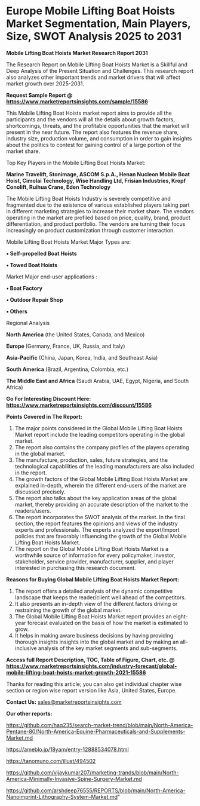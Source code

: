 # Europe Mobile Lifting Boat Hoists Market Segmentation, Main Players, Size, SWOT Analysis 2025 to 2031

<strong>Mobile Lifting Boat Hoists Market Research Report 2031</strong>

The Research Report on Mobile Lifting Boat Hoists Market is a Skillful and Deep Analysis of the Present Situation and Challenges. This research report also analyzes other important trends and market drivers that will affect market growth over 2025-2031.

<strong>Request Sample Report @ <a href=https://www.marketreportsinsights.com/sample/15586>https://www.marketreportsinsights.com/sample/15586</a></strong>

This Mobile Lifting Boat Hoists market report aims to provide all the participants and the vendors will all the details about growth factors, shortcomings, threats, and the profitable opportunities that the market will present in the near future. The report also features the revenue share, industry size, production volume, and consumption in order to gain insights about the politics to contest for gaining control of a large portion of the market share.

Top Key Players in the Mobile Lifting Boat Hoists Market:

<strong>Marine Travelift, Stonimage, ASCOM S.p.A., Henan Nucleon Mobile Boat Hoist, Cimolai Technology, Wise Handling Ltd, Frisian Industries, Kropf Conolift, Ruihua Crane, Eden Technology</strong>

The Mobile Lifting Boat Hoists Industry is severely competitive and fragmented due to the existence of various established players taking part in different marketing strategies to increase their market share. The vendors operating in the market are profiled based on price, quality, brand, product differentiation, and product portfolio. The vendors are turning their focus increasingly on product customization through customer interaction.

Mobile Lifting Boat Hoists Market Major Types are:

<strong>• Self-propelled Boat Hoists

• Towed Boat Hoists</strong>

Market Major end-user applications :

<strong>• Boat Factory

• Outdoor Repair Shop

• Others</strong>

Regional Analysis

</u><strong><b>North America</b></strong> (the United States, Canada, and Mexico)

<strong><b>Europe </b></strong>(Germany, France, UK, Russia, and Italy)

<strong><b>Asia-Pacific</b></strong> (China, Japan, Korea, India, and Southeast Asia)

<strong><b>South America</b></strong> (Brazil, Argentina, Colombia, etc.)

<strong><b>The Middle East and Africa</b></strong> (Saudi Arabia, UAE, Egypt, Nigeria, and South Africa)

<strong>Go For Interesting Discount Here: <a href=https://www.marketreportsinsights.com/discount/15586>https://www.marketreportsinsights.com/discount/15586</a></strong>

<strong>Points Covered in The Report:</strong>
<ol>
  <li>The major points considered in the Global Mobile Lifting Boat Hoists Market report include the leading competitors operating in the global market.</li>
  <li>The report also contains the company profiles of the players operating in the global market.</li>
  <li>The manufacture, production, sales, future strategies, and the technological capabilities of the leading manufacturers are also included in the report.</li>
  <li>The growth factors of the Global Mobile Lifting Boat Hoists Market are explained in-depth, wherein the different end-users of the market are discussed precisely.</li>
  <li>The report also talks about the key application areas of the global market, thereby providing an accurate description of the market to the readers/users.</li>
  <li>The report incorporates the SWOT analysis of the market. In the final section, the report features the opinions and views of the industry experts and professionals. The experts analyzed the export/import policies that are favorably influencing the growth of the Global Mobile Lifting Boat Hoists Market.</li>
  <li>The report on the Global Mobile Lifting Boat Hoists Market is a worthwhile source of information for every policymaker, investor, stakeholder, service provider, manufacturer, supplier, and player interested in purchasing this research document.</li>
</ol>
<strong>Reasons for Buying Global Mobile Lifting Boat Hoists Market Report:</strong>

<ol>
  <li>The report offers a detailed analysis of the dynamic competitive landscape that keeps the reader/client well ahead of the competitors.</li>
  <li>It also presents an in-depth view of the different factors driving or restraining the growth of the global market.</li>
  <li>The Global Mobile Lifting Boat Hoists Market report provides an eight-year forecast evaluated on the basis of how the market is estimated to grow.</li>
  <li>It helps in making aware business decisions by having providing thorough insights insights into the global market and by making an all-inclusive analysis of the key market segments and sub-segments.</li>
</ol>
<strong>Access full Report Description, TOC, Table of Figure, Chart, etc. @ <a href=https://www.marketreportsinsights.com/industry-forecast/global-mobile-lifting-boat-hoists-market-growth-2021-15586>https://www.marketreportsinsights.com/industry-forecast/global-mobile-lifting-boat-hoists-market-growth-2021-15586</a></strong>


Thanks for reading this article; you can also get individual chapter wise section or region wise report version like Asia, United States, Europe.

<strong>Contact Us:</strong>
sales@marketreportsinsights.com

<strong>Our other reports:</strong>

<a href=https://github.com/haq235/search-market-trend/blob/main/North-America-Pentane-80/North-America-Equine-Pharmaceuticals-and-Supplements-Market.md>https://github.com/haq235/search-market-trend/blob/main/North-America-Pentane-80/North-America-Equine-Pharmaceuticals-and-Supplements-Market.md</a>

<a href=https://ameblo.jp/18yam/entry-12888534078.html>https://ameblo.jp/18yam/entry-12888534078.html</a>

<a href=https://tanomuno.com/illust/494502>https://tanomuno.com/illust/494502</a>

<a href=https://github.com/vijaykumar207/marketing-trands/blob/main/North-America-Minimally-Invasive-Spine-Surgery-Market.md>https://github.com/vijaykumar207/marketing-trands/blob/main/North-America-Minimally-Invasive-Spine-Surgery-Market.md</a>

<a href=https://github.com/arshdeep76555/REPORTS/blob/main/North-America-Nanoimprint-Lithography-System-Market.md>https://github.com/arshdeep76555/REPORTS/blob/main/North-America-Nanoimprint-Lithography-System-Market.md</a>"
